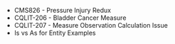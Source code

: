 * CMS826 - Pressure Injury Redux
* CQLIT-206 - Bladder Cancer Measure
* CQLIT-207 - Measure Observation Calculation Issue
* Is vs As for Entity Examples
